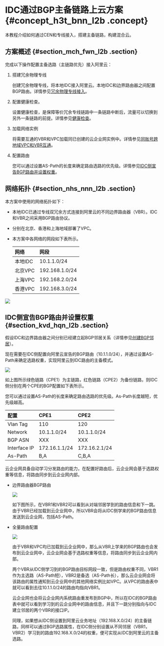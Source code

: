 # IDC通过BGP主备链路上云方案 {#concept_h3t_bnn_l2b .concept}

本教程介绍如何通过CEN和专线接入，搭建主备链路，构建混合云。

## 方案概述 {#section_mch_fwn_l2b .section}

完成以下操作配置主备选路（主链路优先）接入阿里云：

1.  搭建冗余物理专线

    创建冗余物理专线，将本地IDC接入阿里云。本地IDC和边界路由器之间配置BGP路由。详情参见[冗余物理专线接入](../../../../cn.zh-CN/用户指南/冗余物理专线接入.md#)。

2.  配置健康检查。

    设置健康检查，是保障等价冗余专线链路中一条链路中断后，流量可以切换到另外一条链路的前提。详情参见[健康检查](../../../../cn.zh-CN/用户指南/健康检查.md#)。

3.  加载网络实例

    将需要互通的VBR和VPC加载同已创建的云企业网实例中。详情参见[同账号跨地域VPC和VBR互通](../../../../cn.zh-CN/快速入门/同账号跨地域VPC和VBR互通.md#)。

4.  配置路由

    您可以通过设置AS-Path的长度来确定路由选路的优先级。详情参见[IDC侧宣告BGP路由并设置权重](#section_kvd_hqn_l2b)。


## 网络拓扑 {#section_nhs_nnn_l2b .section}

本方案中使用的网络拓扑如下：

-   本地IDC已通过专线双冗余方式连接到阿里云的不同边界路由器（VBR）。IDC和VBR之间采用BGP路由协议。
-   分别在北京、香港和上海地域部署了VPC。
-   本方案中各网络的网段如下表所示。

    |网络|网段|
    |:-|:-|
    |本地IDC|10.1.1.0/24|
    |北京VPC|192.168.1.0/24|
    |上海VPC|192.168.2.0/24|
    |香港VPC|192.168.3.0/24|


![](http://static-aliyun-doc.oss-cn-hangzhou.aliyuncs.com/assets/img/15706/7114_zh-CN.png)

## IDC侧宣告BGP路由并设置权重 {#section_kvd_hqn_l2b .section}

假设IDC和边界路由器之间分别已经建立起BGP邻居关系（详情参见[创建BGP邻居](../../../../cn.zh-CN/用户指南/BGP/管理BGP邻居.md#section_fxm_rbb_ydb)）。

现在需要在IDC侧配置向阿里云宣告的BGP路由（10.1.1.0/24），并通过设置AS-Path来确定选路权重，实现阿里云到IDC路由的主备模式。

![](http://static-aliyun-doc.oss-cn-hangzhou.aliyuncs.com/assets/img/15706/7115_zh-CN.png)

如上图所示绿色链路（CPE1）为主链路，红色链路（CPE2）为备份链路，则IDC侧分别在两个CPE的BGP配置如下表所示。

您可以通过设置AS-Path的长度来确定路由选路的优先级。As-Path长度越短，优先级越高。

|配置|CPE1|CPE2|
|:-|:---|:---|
|Vlan Tag|110|120|
|Network|10.1.1.0/24|10.1.1.0/24|
|BGP ASN|XXX|XXX|
|Interface IP|172.16.1.1/24|172.16.2.1/24|
|As-Path|B,A|C,B,A|

云企业网具备自动学习分发路由的能力，在配置好路由后，云企业网会基于选路权重等信息，将路由同步到云企业网内部。

-   边界路由器BGP路由

    ![](http://static-aliyun-doc.oss-cn-hangzhou.aliyuncs.com/assets/img/15706/7116_zh-CN.png)

    如下图所示，在VBR1和VBR2可以看到从对端邻居学到的路由信息和下一跳。由于VBR已经加载到云企业网中，所以VBR会将从IDC侧学来的BGP路由信息发送到云企业网，包括AS-Path。

-   全量路由配置

    ![](http://static-aliyun-doc.oss-cn-hangzhou.aliyuncs.com/assets/img/15706/7117_zh-CN.png)

    由于VBR和VPC均已加载到云企业网中，那么从VBR上学来的BGP路由也会发布到云企业网中，云企业网会基于选路权重等信息，将路由同步到云企业网内部。

    两个VBR从IDC侧学习到的BGP路由目标网段一致，但是路由权重不同，VBR1作为主选路（AS-Path短），VBR2是备选（AS-Path长），那么云企业网会将该路由的属性通知到云企业网中的其他网络实例比如VPC。从VPC的路由表中就可以看到去往10.1.1.0/24的路由均指向VBR1。

    云企业网也会将云企业网内系统路由重发布到BGP中，所以在IDC的BGP路由表中就可以看到学习到的云企业网中的路由信息，并且下一跳分别指向与IDC建立邻居的两个VBR的接口IP。

    同理，如果想从IDC侧设置到阿里云业务地址（192.168.X.0/24）的主备链路，同样可以通过BGP选路属性，在IDC侧分别设置从不同邻居（VBR1，VBR2）学习到的路由192.168.X.0/24的权重，便可实现从IDC到阿里云的主备选路。



